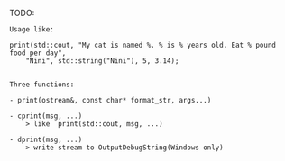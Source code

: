 TODO:

    Usage like:

    print(std::cout, "My cat is named %. % is % years old. Eat % pound food per day", 
        "Nini", std::string("Nini"), 5, 3.14);


    Three functions:

    - print(ostream&, const char* format_str, args...)

    - cprint(msg, ...) 
        > like  print(std::cout, msg, ...)

    - dprint(msg, ...)
        > write stream to OutputDebugString(Windows only)
